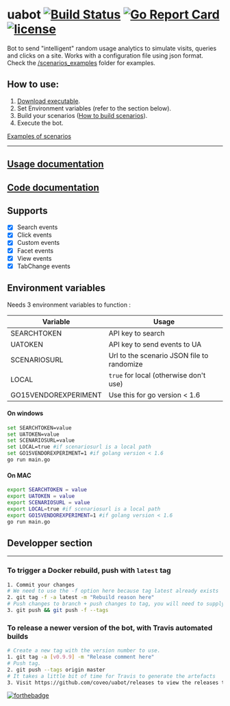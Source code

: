 # uabot [![Build Status](https://travis-ci.org/coveo/uabot.svg?branch=master)](https://travis-ci.org/coveo/uabot) [![Go Report Card](https://goreportcard.com/badge/github.com/coveo/uabot)](https://goreportcard.com/report/github.com/coveo/uabot) [![license](https://img.shields.io/badge/license-Apache%20License%202.0-blue.svg)](https://github.com/coveo/uabot/blob/master/LICENSE)

Bot to send "intelligent" random usage analytics to simulate visits, queries and clicks on a site.
Works with a configuration file using json format.
Check the [/scenarios_examples](https://github.com/coveo/uabot/tree/master/scenarios_examples) folder for examples.

## How to use:

1. [Download executable](https://github.com/coveo/uabot/releases/latest).
2. Set Environment variables (refer to the section below).
3. Build your scenarios ([How to build scenarios](http://coveo.github.io/uabot/scenario.html)).
4. Execute the bot.

[Examples of scenarios](https://github.com/coveo/uabot/tree/master/scenarios_examples)

<hr/>

## [Usage documentation](http://coveo.github.io/uabot/)
## [Code documentation](http://godoc.org/github.com/coveo/uabot/scenariolib)

## Supports
- [x] Search events
- [x] Click events
- [x] Custom events
- [x] Facet events
- [x] View events
- [x] TabChange events

## Environment variables
Needs 3 environment variables to function :

Variable | Usage
------------ | -------------
SEARCHTOKEN | API key to search
UATOKEN | API key to send events to UA
SCENARIOSURL | Url to the scenario JSON file to randomize
LOCAL | `true` for local (otherwise don't use)
GO15VENDOREXPERIMENT | Use this for go version < 1.6


#### On windows
```sh
set SEARCHTOKEN=value
set UATOKEN=value
set SCENARIOSURL=value
set LOCAL=true #if scenariosurl is a local path
set GO15VENDOREXPERIMENT=1 #if golang version < 1.6
go run main.go
```
#### On MAC
```sh
export SEARCHTOKEN = value
export UATOKEN = value
export SCENARIOSURL = value
export LOCAL=true #if scenariosurl is a local path
export GO15VENDOREXPERIMENT=1 #if golang version < 1.6
go run main.go
```

## Developper section
<hr/>

### To trigger a Docker rebuild, push with `latest` tag
```sh
1. Commit your changes
# We need to use the -f option here because tag latest already exists
2. git tag -f -a latest -m "Rebuild reason here"
# Push changes to branch + push changes to tag, you will need to supply credentials twice.
3. git push && git push -f --tags
```

### To release a newer version of the bot, with Travis automated builds
```sh
# Create a new tag with the version number to use.
1. git tag -a [v0.9.9] -m "Release comment here"
# Push tag.
2. git push --tags origin master
# It takes a little bit of time for Travis to generate the artefacts
3. Visit https://github.com/coveo/uabot/releases to view the releases to ensure your new release is visible.
```

[![forthebadge](http://forthebadge.com/images/badges/made-with-crayons.svg)](http://forthebadge.com)
